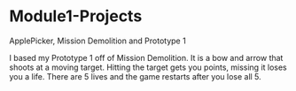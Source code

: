 # Module1-Projects
 ApplePicker, Mission Demolition and Prototype 1

 I based my Prototype 1 off of Mission Demolition. It is a bow and arrow that shoots at a moving target. Hitting the target gets you points, missing it loses you a life. There are 5 lives and the game restarts after you lose all 5.
